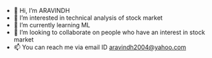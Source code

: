 - 👋 Hi, I’m ARAVINDH
- 👀 I’m interested in technical analysis of stock market
- 🌱 I’m currently learning ML
- 💞️ I’m looking to collaborate on people who have an interest in stock market
- 📫 You can reach me via email ID aravindh2004@yahoo.com

<!---
ARAVINDH2004/ARAVINDH2004 is a ✨ special ✨ repository because its `README.md` (this file) appears on your GitHub profile.
You can click the Preview link to take a look at your changes.
--->
